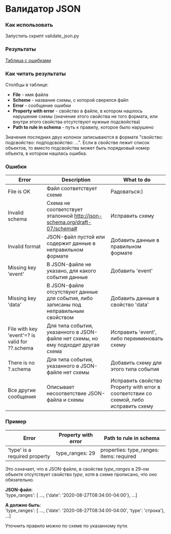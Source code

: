 # Валидатор JSON 

### Как использовать

Запустить скрипт validate_json.py

### Результаты

[Таблица с ошибками](errors_table.html)

### Как читать результаты

Столбцы в таблице:
* **File** - имя файла
* **Scheme** - название схемы, с которой сверялся файл
* **Error** - сообщение ошибки
* **Property with error** - свойство в файле, в котором нашлось нарушение схемы 
(значение этого свойства не того формата, или внутри этого свойства отсутствуют нужные подсвойства)
* **Path to rule in schema** - путь к правилу, которое было нарушено

Значения последних двух колонок записываются в формате "свойство: подсвойство: подподсвойство: ...". 
Если в свойстве лежит список объектов, то вместо подсвойства может быть порядковый номер объекта, 
в котором нашлась ошибка. 

### Ошибки

| Error                                          | Description                                                                           | What to do                                                                            |
|------------------------------------------------|---------------------------------------------------------------------------------------|---------------------------------------------------------------------------------------|
| File is OK                                     | Файл соответствует схеме                                                              | Радоваться:)                                                                          |
| Invalid schema                                 | Схема не соответствует эталонной http://json-schema.org/draft-07/schema#              | Исправить схему                                                                       |
| Invalid format                                 | JSON-файл пустой или содержит данные в неправильном формате                           | Добавить данные в правильном формате                                                  |
| Missing key 'event'                            | В JSON-файле не указано, для какого события данные                                    | Добавить 'event'                                                                      |
| Missing key 'data'                             | В JSON-файле отсутствуют данные для события, либо записаны под неправильным свойством | Добавить данные в свойство 'data'                                                     |
| File with key 'event'=? is valid for ??.schema | Для типа события, указанного в JSON-файле нет схемы, но ему подходит другая схема     | Исправить 'event', либо переименовать схему                                           |
| There is no ?.schema                           | Для типа события, указанного в JSON-файле нет схемы                                   | Добавить схему для этого типа события                                                 |
| Все другие сообщения                           | Описывает несоответствие JSON-файла и схемы                                           | Исправить свойство Property with error в соответствии со схемой, либо исправить схему |

### Пример

| Error |                       Property with error | Path to rule in schema |
|-------|----------------------                     |-----------             |
|'type' is a required property| type_ranges: 29     |properties: type_ranges: items: required |

Это означает, что в JSON-файле, в свойстве *type_ranges* в 29-ом объекте отсутствует свойство *type*, 
хотя в схеме прописано, что оно обязательно.

**JSON-файл**:\
'type_ranges': [ ...,
{'date': '2020-08-27T08:34:00-04:00'}, ...]

**А должно быть**:\
'type_ranges': [ ...,
{'date': '2020-08-27T08:34:00-04:00', 'type': 'строка'}, ...]

Уточнить правило можно по схеме по указанному пути.
